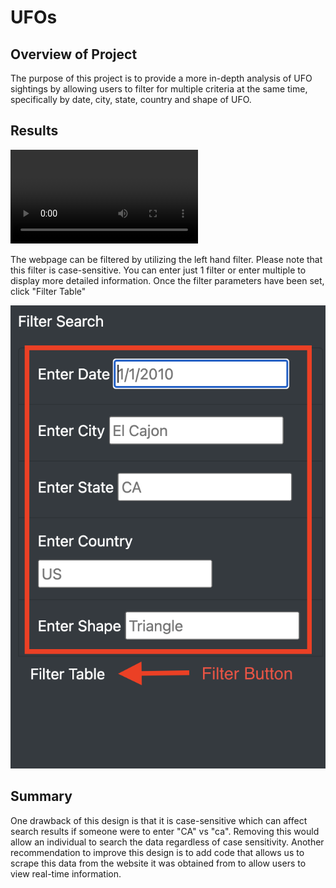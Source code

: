 # UFOs

## Overview of Project
The purpose of this project is to provide a more in-depth analysis of UFO sightings by allowing users to filter for multiple criteria at the same time, specifically by date, city, state, country and shape of UFO.


## Results

![Result.mov](Result.mov)

The webpage can be filtered by utilizing the left hand filter. Please note that this filter is case-sensitive. You can enter just 1 filter or enter multiple to display more detailed information. Once the filter parameters have been set, click "Filter Table"

![filter.png](filter.png)


## Summary
One drawback of this design is that it is case-sensitive which can affect search results if someone were to enter "CA" vs "ca". Removing this would allow an individual to search the data regardless of case sensitivity. Another recommendation to improve this design is to add code that allows us to scrape this data from the website it was obtained from to allow users to view real-time information. 